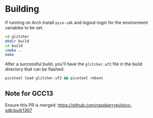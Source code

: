 
# Building
If running on Arch install `pico-sdk` and logout-login for the environment
variables to be set.

```bash
cd glitcher
mkdir build
cd build
cmake ..
make
```

After a successful build, you'll have the `glitcher.uf2` file in the build
directory that can be flashed:
```bash
picotool load glitcher.uf2 && picotool reboot
```

## Note for GCC13
Ensure this PR is merged: https://github.com/raspberrypi/pico-sdk/pull/1367
